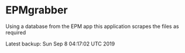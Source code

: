 # EPMgrabber
Using a database from the EPM app this application scrapes the files as required


Latest backup: Sun Sep 8 04:17:02 UTC 2019

